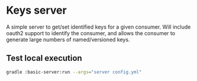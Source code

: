 # Keys server

A simple server to get/set identified keys for a given consumer.
Will include oauth2 support to identify the consumer, and allows the
consumer to generate large numbers of named/versioned keys.

## Test local execution

```bash
gradle :basic-server:run --args="server config.yml"
```